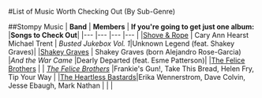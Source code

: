 #List of Music Worth Checking Out (By Sub-Genre)

##Stompy Music
| **Band**  	|  **Members** 	|   **If you're going to get just one album:**  |**Songs to Check Out**|
|--- |--- |--- |--- |
|[Shove & Rope](https://en.wikipedia.org/wiki/Shovels_%26_Rope) 	| Cary Ann Hearst  Michael Trent   	| *Busted Jukebox Vol. 1*|Unknown Legend (feat. Shakey Graves)|
|[Shakey Graves](https://en.wikipedia.org/wiki/Shakey_Graves) 	| Shakey Graves (born Alejandro Rose-Garcia)	|*And the War Came* |Dearly Departed (feat. Esme Patterson)|
|[The Felice Brothers](https://en.wikipedia.org/wiki/The_Felice_Brothers) 	|   	|  *[The Felice Brothers](https://en.wikipedia.org/wiki/The_Felice_Brothers_%28album%29)* |Frankie's Gun!, Take This Bread, Helen Fry, Tip Your Way |
|[The Heartless Bastards](https://en.wikipedia.org/wiki/Heartless_Bastards)|Erika Wennerstrom, Dave Colvin, Jesse Ebaugh, Mark Nathan | | |

